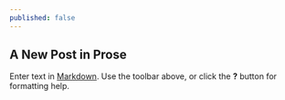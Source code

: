 ```yaml
---
published: false
---
```


## A New Post in Prose

Enter text in [Markdown](http://daringfireball.net/projects/markdown/). Use the toolbar above, or click the **?** button for formatting help.

